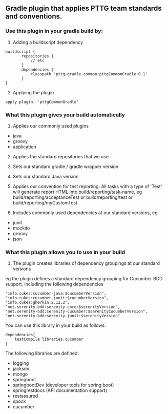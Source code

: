 ## Gradle plugin that applies PTTG team standards and conventions.

### Use this plugin in your gradle build by:

1. Adding a buildscript dependency

```
buildscript {
       repositories {
           // etc
       }
       dependencies {
           classpath 'pttg-gradle-common:pttgCommonGradle:0.1'
       }
}
```

2. Applying the plugin

```
apply plugin: 'pttgCommonGradle'
```


### What this plugin gives your build automatically

1. Applies our commonly used plugins 
 - java
 - groovy
 - application

2. Applies the standard repositories that we use

3. Sets our standard gradle / gradle wrapper version

4. Sets our standard Java version

5. Applies our convention for test reporting: All tasks with a type of 'Test' will generate report HTML into build/reporting/task-name, eg build/reporting/acceptanceTest or build/reporting/test or build/reporting/myCustomTest

6. Includes commonly used dependencies at our standard versions, eg
 - junit
 - mockito
 - groovy
 - json
 
### What this plugin allows you to use in your build

1. The plugin creates libraries of dependency groupings at our standard versions

eg the plugin defines a standard dependency grouping for Cucumber BDD support, including the following dependencies
```
"info.cukes:cucumber-java:$cucumberVersion",
"info.cukes:cucumber-junit:$cucumberVersion",
"info.cukes:gherkin:2.12.2",
"net.serenity-bdd:serenity-core:$serenityVersion",
"net.serenity-bdd:serenity-cucumber:$serenityCucumberVersion",
"net.serenity-bdd:serenity-junit:$serenityVersion"
```
You can use this library in your build as follows:

```
dependencies{
    testCompile libraries.cucumber
}
```

The following libraries are defined:

- logging
- jackson
- mongo    
- springboot 
- springbootDev (developer tools for spring boot)
- springrestdocs (API documentation support)
- restassured 
- spock    
- cucumber
